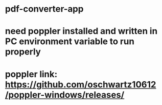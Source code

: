# pdf-converter-app
# need poppler installed and written in PC environment variable to run properly
# poppler link: https://github.com/oschwartz10612/poppler-windows/releases/
